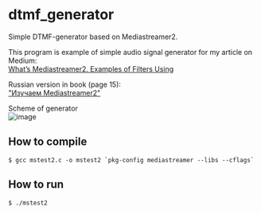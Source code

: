 # dtmf_generator
Simple DTMF-generator based on Mediastreamer2.


This program is example of simple audio signal generator for my article on Medium:<br>
[What’s Mediastreamer2. Examples of Filters Using](https://medium.com/gitconnected/chapter-3-examples-of-using-filters-612f2121301)

Russian version in book (page 15):<br>["Изучаем Mediastreamer2"](https://drive.google.com/file/d/1OEY1VwcelQXMg3oF0HFuolZ11dlFv1lO/view?usp=sharing) 

Scheme of generator<br>
![image](https://user-images.githubusercontent.com/1526432/228306570-0fa9479d-81cc-4a31-bdaa-4f498778fe15.png)

## How to compile

```
$ gcc mstest2.c -o mstest2 `pkg-config mediastreamer --libs --cflags`
```
## How to run

```
$ ./mstest2
```
